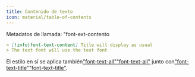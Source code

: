```yaml
---
title: Contenido de texto
icon: material/table-of-contents
---
```


Metadatos de llamada: "font-ext-contento

```md
> [!info|font-text-content] Title will display as usual
> The text font will use the text font
```

El estilo en sí se aplica también["font-text-all"](../combined-styling/page-26.md)["font-text-all"](../combined-styling/page-26.md)
junto con["font-text-title"](../title-styling/page-32.md)["font-text-title"](../title-styling/page-32.md).


